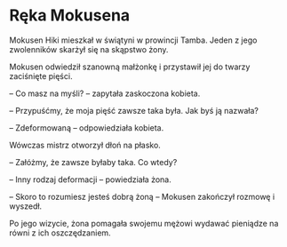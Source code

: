 # Ręka Mokusena

Mokusen Hiki mieszkał w świątyni w prowincji Tamba. Jeden z jego zwolenników skarżył się na skąpstwo żony.

Mokusen odwiedził szanowną małżonkę i przystawił jej do twarzy zaciśnięte pięści.

– Co masz na myśli? – zapytała zaskoczona kobieta.

– Przypuśćmy, że moja pięść zawsze taka była. Jak byś ją nazwała?

– Zdeformowaną – odpowiedziała kobieta.

Wówczas mistrz otworzył dłoń na płasko.

– Załóżmy, że zawsze byłaby taka. Co wtedy?

– Inny rodzaj deformacji – powiedziała żona.

– Skoro to rozumiesz jesteś dobrą żoną – Mokusen zakończył rozmowę i wyszedł.

Po jego wizycie, żona pomagała swojemu mężowi wydawać pieniądze na równi z ich oszczędzaniem.

